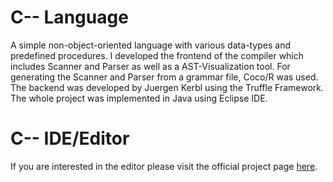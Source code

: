 # C-- Language

 A simple non-object-oriented language with various data-types and predefined procedures. I developed the frontend of the compiler which includes Scanner and Parser as well as a AST-Visualization tool. For generating the Scanner and Parser from a grammar file, Coco/R was used. The backend was developed by Juergen Kerbl using the Truffle Framework. The whole project was implemented in Java using Eclipse IDE.

# C-- IDE/Editor
If you are interested in the editor please visit the official project page [here](http://xeroserver.org/cmm.php).
